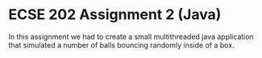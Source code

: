 # ECSE 202 Assignment 2 (Java)

In this assignment we had to create a small multithreaded java application that simulated a number of balls bouncing randomly inside of a box.
